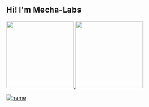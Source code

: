 ## Hi! I'm Mecha-Labs
 <div>
  <a href="https://github.com/Mecha-Labs">
  <img height="180em" src="https://github-readme-stats.vercel.app/api?username=Mecha-Labs&show_icons=true&theme=dracula&include_all_commits=true&count_private=true"/>
  <img height="180em" src="https://github-readme-stats.vercel.app/api/top-langs/?username=Mecha-Labs&layout=compact&langs_count=7&theme=dracula"/>
</div>
 
 
[![name](https://img.shields.io/badge/WhatsApp-25D366?style=for-the-badge&logo=whatsapp&logoColor=white)](https://wa.me/6289671522780)

 
